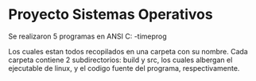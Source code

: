 Proyecto Sistemas Operativos
============================

Se realizaron 5 programas en ANSI C:
-timeprog

Los cuales estan todos recopilados en una carpeta con su nombre. Cada carpeta
contiene 2 subdirectorios: build y src, los cuales albergan el ejecutable de
linux, y el codigo fuente del programa, respectivamente.
